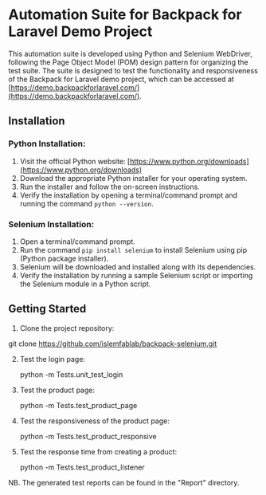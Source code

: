 # Automation Suite for Backpack for Laravel Demo Project

This automation suite is developed using Python and Selenium WebDriver, following the Page Object Model (POM) design pattern for organizing the test suite. The suite is designed to test the functionality and responsiveness of the Backpack for Laravel demo project, which can be accessed at [https://demo.backpackforlaravel.com/](https://demo.backpackforlaravel.com/).

## Installation

### Python Installation:
1. Visit the official Python website: [https://www.python.org/downloads](https://www.python.org/downloads)
2. Download the appropriate Python installer for your operating system.
3. Run the installer and follow the on-screen instructions.
4. Verify the installation by opening a terminal/command prompt and running the command `python --version`.

### Selenium Installation:
1. Open a terminal/command prompt.
2. Run the command `pip install selenium` to install Selenium using pip (Python package installer).
3. Selenium will be downloaded and installed along with its dependencies.
4. Verify the installation by running a sample Selenium script or importing the Selenium module in a Python script.

## Getting Started

1. Clone the project repository:

git clone https://github.com/islemfablab/backpack-selenium.git


2. Test the login page:

    python -m Tests.unit_test_login


3. Test the product page:

    python -m Tests.test_product_page


4. Test the responsiveness of the product page:

    python -m Tests.test_product_responsive


5. Test the response time from creating a product:

    python -m Tests.test_product_listener


NB. The generated test reports can be found in the "Report" directory.



